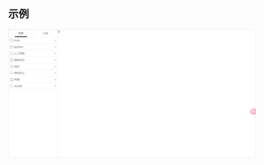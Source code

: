 
## 示例

![image-20231102001214126](https://github.com/burnchi/nextjs-typora/blob/main/public/demo.png?raw=true)

